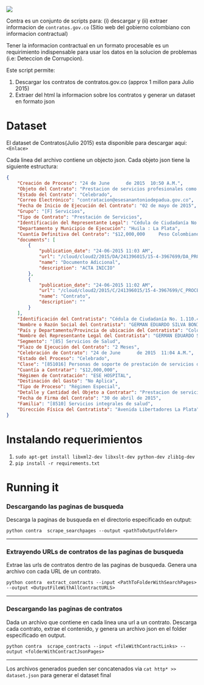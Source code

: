 ![](https://github.com/dav009/contra/blob/master/logo.gif?raw=true)

Contra es un conjunto de scripts para:  (i) descargar y (ii) extraer informacion de `contratos.gov.co` (Sitio web del gobierno colombiano con informacion contractual)
 
Tener la informacion contractual en un formato procesable es un requirimiento indispensable para usar los datos en la solucion de problemas (i.e: Deteccion de Corrupcion).


Este script permite:
 
1. Descargar los contratos de contratos.gov.co (approx 1 millon para Julio 2015)
2. Extraer del html la informacion sobre los contratos y generar un dataset en formato json

# Dataset

El dataset de Contratos(Julio 2015) esta disponible para descargar aqui: `<Enlace>`

Cada linea del archivo contiene un objecto json. Cada objeto json tiene la siguiente estructura:

```json
{
    "Creación de Proceso": "24 de June      de 2015  10:50 A.M.",
    "Objeto del Contrato": "Prestacion de servicios profesionales como como medico general, en las condiciones, areas y servicios requeridos",
    "Estado del Contrato": "Celebrado",
    "Correo Electrónico": "contratacion@esesanantoniodepadua.gov.co",
    "Fecha de Inicio de Ejecución del Contrato": "02 de mayo de 2015",
    "Grupo": "[F] Servicios",
    "Tipo de Contrato": "Prestación de Servicios",
    "Identificación del Representante Legal": "Cédula de Ciudadanía No. 1.110.479.226 Ibagué",
    "Departamento y Municipio de Ejecución": "Huila : La Plata",
    "Cuantía Definitiva del Contrato": "$12,000,000     Peso Colombiano",
    "documents": [
        {
            "publication_date": "24-06-2015 11:03 AM",
            "url": "/cloud/cloud2/2015/DA/241396015/15-4-3967699/DA_PROCESO_15-4-3967699_241396015_15194469.pdf",
            "name": "Documento Adicional",
            "description": "ACTA INICIO"
        },
        {
            "publication_date": "24-06-2015 11:02 AM",
            "url": "/cloud/cloud2/2015/C/241396015/15-4-3967699/C_PROCESO_15-4-3967699_241396015_15194424.pdf",
            "name": "Contrato",
            "description": ""
        }
    ],
    "Identificación del Contratista": "Cédula de Ciudadanía No. 1.110.479.226 Ibagué",
    "Nombre o Razón Social del Contratista": "GERMAN EDUARDO SILVA BONILLA",
    "País y Departamento/Provincia de ubicación del Contratista": "Colombia : Huila",
    "Nombre del Representante Legal del Contratista": "GERMAN EDUARDO SILVA BONILLA",
    "Segmento": "[85] Servicios de Salud",
    "Plazo de Ejecución del Contrato": "2 Meses",
    "Celebración de Contrato": "24 de June      de 2015  11:04 A.M.",
    "Estado del Proceso": "Celebrado",
    "Clase": "[851016] Personas de soporte de prestación de servicios de salud",
    "Cuantía a Contratar": "$12,000,000",
    "Régimen de Contratación": "ESE HOSPITAL",
    "Destinación del Gasto": "No Aplica",
    "Tipo de Proceso": "Régimen Especial",
    "Detalle y Cantidad del Objeto a Contratar": "Prestacion de servicios profesionales como como medico general, en las condiciones, areas y servicios requeridos",
    "Fecha de Firma del Contrato": "30 de abril de 2015",
    "Familia": "[8510] Servicios integrales de salud",
    "Dirección Física del Contratista": "Avenida Libertadores La Plata"
}
```


# Instalando requerimientos

1. `sudo apt-get install libxml2-dev libxslt-dev python-dev zlib1g-dev`
2. `pip install -r requirements.txt`
 
# Running it

### Descargando las paginas de busqueda

Descarga la paginas de busqueda en el directorio especificado en output:

`python contra  scrape_searchpages --output <pathToOutputFolder>`

--------------


### Extrayendo URLs de contratos de las paginas de busqueda

Extrae las urls de contratos dentro de las paginas de busqueda. Genera una archivo con cada URL de un contrato.

`python contra  extract_contracts --input <PathToFolderWithSearchPages> --output <OutputFileWithAllContractURLS>`

--------------

### Descargando las paginas de contratos

Dada un archivo que contiene en cada linea una url a un contrato. Descarga cada contrato, extrae el contenido, y genera un archivo json en el folder especificado en output.

`python contra  scrape_contracts --input <fileWithContractLinks> --output <folderWithContractJsonPages>`

--------------

Los archivos generados pueden ser concatenados via `cat http* >> dataset.json` para generar el dataset final